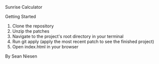 Sunrise Calculator

Getting Started

1. Clone the repository
2. Unzip the patches
3. Navigate to the project's root directory in your terminal
4. Run git apply <path to patch> (apply the most recent patch to see the finished project)
5. Open index.html in your browser

By Sean Niesen


